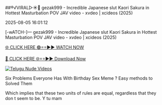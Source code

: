 ##®️√VIRAL▷☀️👄    gezak999 - Incredible Japanese slut Kaori Sakura in Hottest Masturbation POV JAV video - xvdeo &#124; xcideos (2025)

2025-08-05 16:01:12



[-wATCH-]—    gezak999 - Incredible Japanese slut Kaori Sakura in Hottest Masturbation POV JAV video - xvdeo &#124; xcideos (2025)

[🌐 CLICK HERE 🟢==►► WATCH NOW](https://www.youtucams.com/tracking/githubcom)

[🔴 CLICK HERE 🌐==►► Download Now](https://www.youtucams.com/tracking/githubcom)

[![Telugu Nude Videos](https://i.imgur.com/dJHk4Zq.gif)](https://www.youtucams.com/tracking/githubcom)



Six Problems Everyone Has With Birthday Sex Meme ? Easy methods to Solved Them

Which implies that these two units of rules are equal, regardless that they don t seem to be.  Y tu mam